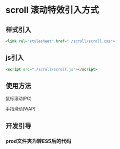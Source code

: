 # scroll 滚动特效引入方式

## 样式引入

```html
<link rel="stylesheet" href="./scroll/scroll.css">
```

## js引入

```html
<script src="./scroll/scroll.js"></script>
```

## 使用方法

<p>鼠标滚动(PC)</p>
<p>手指滑动(WAP)</p>

## 开发引导

### prod文件夹为转ES5后的代码
### 
